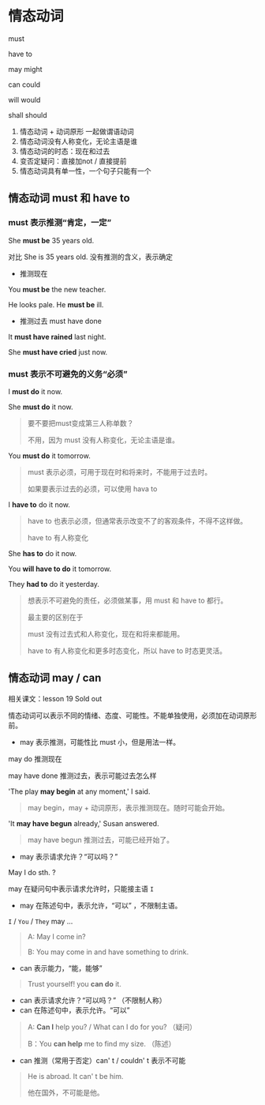 # 情态动词

must

have to

may   might

can   could

will   would

shall   should

1. 情态动词 + 动词原形 一起做谓语动词
2. 情态动词没有人称变化，无论主语是谁
3. 情态动词的时态：现在和过去
4. 变否定疑问：直接加not / 直接提前
5. 情态动词具有单一性，一个句子只能有一个



## 情态动词 must 和 have to



### must 表示推测“肯定，一定”

She **must be** 35 years old. 

对比 She is 35 years old.  没有推测的含义，表示确定

- 推测现在

You **must be** the new teacher.

He looks pale. He **must be** ill.

- 推测过去 must have done

It **must have rained** last night.

She **must have cried** just now.





### must 表示不可避免的义务“必须”

I **must do** it now.

She **must do** it now. 

> 要不要把must变成第三人称单数？
>
> 不用，因为 must 没有人称变化，无论主语是谁。

You **must do** it tomorrow.

> must 表示必须，可用于现在时和将来时，不能用于过去时。
>
> 如果要表示过去的必须，可以使用 hava to

I **have to** do it now.

> have to 也表示必须，但通常表示改变不了的客观条件，不得不这样做。
>
> have to 有人称变化

She **has to** do it now.

You **will have to do** it tomorrow.

They **had to** do it yesterday.

> 想表示不可避免的责任，必须做某事，用 must 和 have to 都行。
>
> 最主要的区别在于
>
> must 没有过去式和人称变化，现在和将来都能用。
>
> have to 有人称变化和更多时态变化，所以 have to 时态更灵活。





## 情态动词 may / can

相关课文：lesson 19 Sold out

情态动词可以表示不同的情绪、态度、可能性。不能单独使用，必须加在动词原形前。



- may 表示推测，可能性比 must 小，但是用法一样。

may do 推测现在

may have done 推测过去，表示可能过去怎么样



'The play **may begin** at any moment,' I said.

> may begin，may + 动词原形，表示推测现在。随时可能会开始。

'It **may have begun** already,' Susan answered.

> may have begun 推测过去，可能已经开始了。



- may 表示请求允许？“可以吗？” 

May I do sth. ?

may 在疑问句中表示请求允许时，只能接主语 `I`



- may 在陈述句中，表示允许，“可以” ，不限制主语。

`I` / `You` / `They` may ...

> A: May I come in?
>
> B: You may come in and have something to drink.



- can 表示能力，“能，能够”

> Trust yourself! you **can do** it.



- can 表示请求允许？“可以吗？” （不限制人称）
- can 在陈述句中，表示允许。“可以”

> A: **Can I** help you?  /  What can I do for you?  （疑问）
>
> B：You **can help** me to find my size.  （陈述）



- can 推测（常用于否定）can' t / couldn' t  表示不可能

> He is abroad. It can' t be him.
>
> 他在国外，不可能是他。



